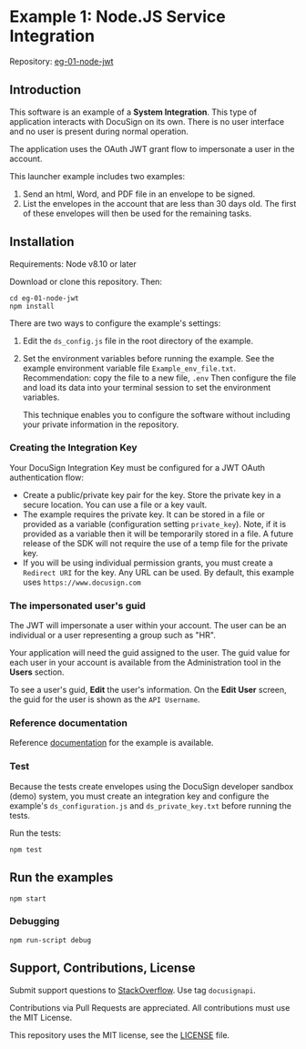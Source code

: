 # Example 1: Node.JS Service Integration

Repository: [eg-01-node-jwt](https://github.com/docusign/eg-01-node-jwt)

<!--
## Articles and Screencasts

* Guide: Using OAuth JWT flow with DocuSign.
* Screencast: Using OAuth JWT flow with DocuSign.
* Guide: Sending an envelope with the Node.JS SDK.
* Screencast: Sending an example with Node.JS SDK.
-->

## Introduction

This software is an example of a **System Integration**.
This type of application interacts with DocuSign on its
own. There is no user interface and no user is present
during normal operation.

The application uses the OAuth JWT grant flow to impersonate
a user in the account.

This launcher example includes two examples:
1. Send an html, Word, and PDF file in an envelope to be signed.
1. List the envelopes in the account that are less than 30 days old.
   The first of these envelopes will then be used for the remaining tasks.

## Installation

Requirements: Node v8.10 or later

Download or clone this repository. Then:

````
cd eg-01-node-jwt
npm install
````

There are two ways to configure the example's settings:
1. Edit the `ds_config.js` file in the root directory
   of the example.
1. Set the environment variables before running the example. See the
   example environment variable file `Example_env_file.txt`.
   Recommendation: copy the file to a new file, `.env` Then
   configure the file and load its data into your terminal
   session to set the environment variables.

   This technique enables you to configure the software
   without including your private information in the repository.

### Creating the Integration Key
Your DocuSign Integration Key must be configured for a JWT OAuth authentication flow:
* Create a public/private key pair for the key. Store the private key
  in a secure location. You can use a file or a key vault.
* The example requires the private key. It can be stored in a
  file or provided as a variable (configuration setting `private_key`).
  Note, if it is provided as a variable then it will be
  temporarily stored in a file. A future release of the SDK will
  not require the use of a temp file for the private key.
* If you will be using individual permission grants, you must create a
  `Redirect URI` for the key. Any URL can be used. By default, this
  example uses `https://www.docusign.com`

### The impersonated user's guid
The JWT will impersonate a user within your account. The user can be
an individual or a user representing a group such as "HR".

Your application will need the guid assigned to the user.
The guid value for each user in your account is available from
the Administration tool in the **Users** section.

To see a user's guid, **Edit** the user's information.
On the **Edit User** screen, the guid for the user is shown as
the `API Username`.

### Reference documentation
Reference [documentation](https://docusign.github.io/eg-01-node-jwt/)
for the example is available.

### Test

Because the tests create envelopes using the
DocuSign developer sandbox (demo) system,
you must create an integration key and configure
the example's `ds_configuration.js`
and `ds_private_key.txt` before running the tests.


Run the tests:

````
npm test
````

## Run the examples

````
npm start
````

### Debugging

````
npm run-script debug
````

## Support, Contributions, License

Submit support questions to [StackOverflow](https://stackoverflow.com). Use tag `docusignapi`.

Contributions via Pull Requests are appreciated.
All contributions must use the MIT License.

This repository uses the MIT license, see the
[LICENSE](https://github.com/docusign/eg-01-node-jwt/blob/master/LICENSE) file.
